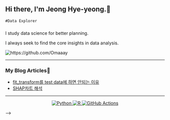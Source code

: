 

<h2> Hi there,  I'm Jeong Hye-yeong.👋 </h2>  

`#Data Explorer` 
<h3 align="center"> </h3> 
I study data science for better planning.  

I always seek to find the core insights in data analysis.  

<img src="https://komarev.com/ghpvc/?username=Omaaay" alt="https://github.com/Omaaay" />



-------



### My Blog Articles📩 

<!-- BLOG-POST-LIST:START -->
- [fit_transform를 test data에 하면 안되는 이유](https://blablablog.tistory.com/6)
- [SHAP차트 해석](https://blablablog.tistory.com/10)

<!-- BLOG-POST-LIST:END -->


---
<p align="center">
  <a href="https://www.python.org/" target="_blank">
    <img src="https://img.shields.io/badge/Python-%2314354C.svg?style=flat-square&logo=python&logoColor=white" alt="Python">
  </a>
  <a href="https://www.r-project.org/" target="_blank">
    <img src="https://img.shields.io/badge/R-%23276DC3.svg?style=flat-square&logo=R&logoColor=white" alt="R">
  </a>
  <a href="https://github.com/features/actions" target="_blank">
    <img src="https://img.shields.io/badge/GitHub%20Actions-%232671E5.svg?style=flat-square&logo=github-actions&logoColor=white" alt="GitHub Actions">
  </a>
</p>



-->
